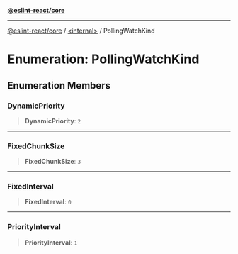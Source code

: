 [**@eslint-react/core**](../../README.md)

***

[@eslint-react/core](../../README.md) / [\<internal\>](../README.md) / PollingWatchKind

# Enumeration: PollingWatchKind

## Enumeration Members

### DynamicPriority

> **DynamicPriority**: `2`

***

### FixedChunkSize

> **FixedChunkSize**: `3`

***

### FixedInterval

> **FixedInterval**: `0`

***

### PriorityInterval

> **PriorityInterval**: `1`
